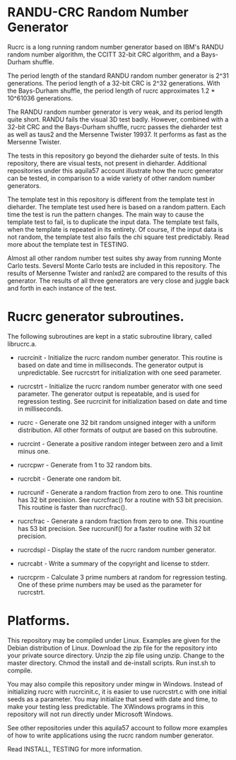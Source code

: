 # RANDU-CRC Random Number Generator

Rucrc is a long running random number generator based on IBM's
RANDU random number algorithm, the CCITT 32-bit CRC algorithm,
and a Bays-Durham shuffle.

The period length of the standard RANDU random number generator
is 2^31 generations.  The period length of a 32-bit CRC is 2^32
generations.  With the Bays-Durham shuffle, the period length of
rucrc approximates 1.2 * 10^61036 generations.

The RANDU random number generator is very weak, and its period
length quite short.  RANDU fails the visual 3D test badly.
However, combined with a 32-bit CRC and the Bays-Durham
shuffle, rucrc passes the dieharder test as well as taus2
and the Mersenne Twister 19937.  It performs as fast as the
Mersenne Twister.

The tests in this repository go beyond the dieharder suite
of tests.  In this repository, there are visual tests, not
present in dieharder.  Additional repositories under this
aquila57 account illustrate how the rucrc generator can
be tested, in comparison to a wide variety of other random
number generators.

The template test in this repository is different from the
template test in dieharder.  The template test used here
is based on a random pattern.  Each time the test is run
the pattern changes.  The main way to cause the template test
to fail, is to duplicate the input data.  The template test
fails, when the template is repeated in its entirety.  Of course,
if the input data is not random, the template test also
fails the chi square test predictably.  Read more about
the template test in TESTING.

Almost all other random number test suites shy away from
running Monte Carlo tests.  Seversl Monte Carlo tests are
included in this repository.  The results of Mersenne
Twister and ranlxd2 are compared to the results of this
generator.  The results of all three generators are very
close and juggle back and forth in each instance of the test.

# Rucrc generator subroutines.

The following subroutines are kept in a static subroutine
library, called librucrc.a.

* rucrcinit - Initialize the rucrc random number generator.
This routine is based on date and time in milliseconds.  The
generator output is unpredictable.  See rucrcstrt for
initialization with one seed parameter.

* rucrcstrt - Initialize the rucrc random number generator with
one seed parameter.  The generator output is repeatable, and
is used for regression testing.  See rucrcinit for initialization
based on date and time in milliseconds.

* rucrc - Generate one 32 bit random unsigned integer with a
uniform distribution.  All other formats of output are based
on this subroutine.

* rucrcint - Generate a positive random integer between zero
and a limit minus one.

* rucrcpwr - Generate from 1 to 32 random bits. 

* rucrcbit - Generate one random bit.

* rucrcunif - Generate a random fraction from zero to one.
This rountine has 32 bit precision.  See rucrcfrac() for
a routine with 53 bit precision.  This routine is faster
than rucrcfrac().

* rucrcfrac - Generate a random fraction from zero to one.
This rountine has 53 bit precision.  See rucrcunif() for
a faster routine with 32 bit precision.

* rucrcdspl - Display the state of the rucrc random number
generator.

* rucrcabt - Write a summary of the copyright and license to
stderr.

* rucrcprm - Calculate 3 prime numbers at random for regression
testing.  One of these prime numbers may be used as the parameter
for rucrcstrt.

# Platforms.

This repository may be compiled under Linux.  Examples are
given for the Debian distribution of Linux.  Download the
zip file for the repository into your private source directory.
Unzip the zip file using unzip.  Change to the master directory.
Chmod the install and de-install scripts.  Run inst.sh to compile.

You may also compile this repository under mingw in Windows.
Instead of initializing rucrc with rucrcinit.c, it is easier
to use rucrcstrt.c with one initial seeds as a parameter.  You
may initialize that seed with date and time, to make your
testing less predictable.  The XWindows programs in this
repository will not run directly under Microsoft Windows.

See other repositories under this aquila57 account to follow
more examples of how to write applications using the rucrc
random number generator.

Read INSTALL, TESTING for more information.
